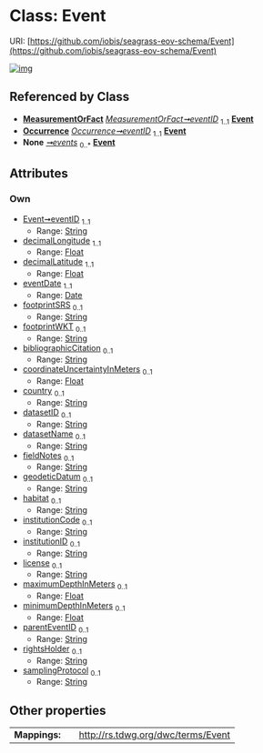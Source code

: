 
# Class: Event



URI: [https://github.com/iobis/seagrass-eov-schema/Event](https://github.com/iobis/seagrass-eov-schema/Event)


[![img](https://yuml.me/diagram/nofunky;dir:TB/class/[Occurrence],[MeasurementOrFact],[MeasurementOrFact]-%20eventID%201..1>[Event&#124;eventID:string;decimalLongitude:float;decimalLatitude:float;eventDate:date;footprintSRS:string%20%3F;footprintWKT:string%20%3F;bibliographicCitation:string%20%3F;coordinateUncertaintyInMeters:float%20%3F;country:string%20%3F;datasetID:string%20%3F;datasetName:string%20%3F;fieldNotes:string%20%3F;geodeticDatum:string%20%3F;habitat:string%20%3F;institutionCode:string%20%3F;institutionID:string%20%3F;license:string%20%3F;maximumDepthInMeters:float%20%3F;minimumDepthInMeters:float%20%3F;parentEventID:string%20%3F;rightsHolder:string%20%3F;samplingProtocol:string%20%3F],[Occurrence]-%20eventID%201..1>[Event],[SeagrassDataset]++-%20events%200..*>[Event],[SeagrassDataset])](https://yuml.me/diagram/nofunky;dir:TB/class/[Occurrence],[MeasurementOrFact],[MeasurementOrFact]-%20eventID%201..1>[Event&#124;eventID:string;decimalLongitude:float;decimalLatitude:float;eventDate:date;footprintSRS:string%20%3F;footprintWKT:string%20%3F;bibliographicCitation:string%20%3F;coordinateUncertaintyInMeters:float%20%3F;country:string%20%3F;datasetID:string%20%3F;datasetName:string%20%3F;fieldNotes:string%20%3F;geodeticDatum:string%20%3F;habitat:string%20%3F;institutionCode:string%20%3F;institutionID:string%20%3F;license:string%20%3F;maximumDepthInMeters:float%20%3F;minimumDepthInMeters:float%20%3F;parentEventID:string%20%3F;rightsHolder:string%20%3F;samplingProtocol:string%20%3F],[Occurrence]-%20eventID%201..1>[Event],[SeagrassDataset]++-%20events%200..*>[Event],[SeagrassDataset])

## Referenced by Class

 *  **[MeasurementOrFact](MeasurementOrFact.md)** *[MeasurementOrFact➞eventID](MeasurementOrFact_eventID.md)*  <sub>1..1</sub>  **[Event](Event.md)**
 *  **[Occurrence](Occurrence.md)** *[Occurrence➞eventID](Occurrence_eventID.md)*  <sub>1..1</sub>  **[Event](Event.md)**
 *  **None** *[➞events](seagrassDataset__events.md)*  <sub>0..\*</sub>  **[Event](Event.md)**

## Attributes


### Own

 * [Event➞eventID](Event_eventID.md)  <sub>1..1</sub>
     * Range: [String](types/String.md)
 * [decimalLongitude](decimalLongitude.md)  <sub>1..1</sub>
     * Range: [Float](types/Float.md)
 * [decimalLatitude](decimalLatitude.md)  <sub>1..1</sub>
     * Range: [Float](types/Float.md)
 * [eventDate](eventDate.md)  <sub>1..1</sub>
     * Range: [Date](types/Date.md)
 * [footprintSRS](footprintSRS.md)  <sub>0..1</sub>
     * Range: [String](types/String.md)
 * [footprintWKT](footprintWKT.md)  <sub>0..1</sub>
     * Range: [String](types/String.md)
 * [bibliographicCitation](bibliographicCitation.md)  <sub>0..1</sub>
     * Range: [String](types/String.md)
 * [coordinateUncertaintyInMeters](coordinateUncertaintyInMeters.md)  <sub>0..1</sub>
     * Range: [Float](types/Float.md)
 * [country](country.md)  <sub>0..1</sub>
     * Range: [String](types/String.md)
 * [datasetID](datasetID.md)  <sub>0..1</sub>
     * Range: [String](types/String.md)
 * [datasetName](datasetName.md)  <sub>0..1</sub>
     * Range: [String](types/String.md)
 * [fieldNotes](fieldNotes.md)  <sub>0..1</sub>
     * Range: [String](types/String.md)
 * [geodeticDatum](geodeticDatum.md)  <sub>0..1</sub>
     * Range: [String](types/String.md)
 * [habitat](habitat.md)  <sub>0..1</sub>
     * Range: [String](types/String.md)
 * [institutionCode](institutionCode.md)  <sub>0..1</sub>
     * Range: [String](types/String.md)
 * [institutionID](institutionID.md)  <sub>0..1</sub>
     * Range: [String](types/String.md)
 * [license](license.md)  <sub>0..1</sub>
     * Range: [String](types/String.md)
 * [maximumDepthInMeters](maximumDepthInMeters.md)  <sub>0..1</sub>
     * Range: [Float](types/Float.md)
 * [minimumDepthInMeters](minimumDepthInMeters.md)  <sub>0..1</sub>
     * Range: [Float](types/Float.md)
 * [parentEventID](parentEventID.md)  <sub>0..1</sub>
     * Range: [String](types/String.md)
 * [rightsHolder](rightsHolder.md)  <sub>0..1</sub>
     * Range: [String](types/String.md)
 * [samplingProtocol](samplingProtocol.md)  <sub>0..1</sub>
     * Range: [String](types/String.md)

## Other properties

|  |  |  |
| --- | --- | --- |
| **Mappings:** | | http://rs.tdwg.org/dwc/terms/Event |